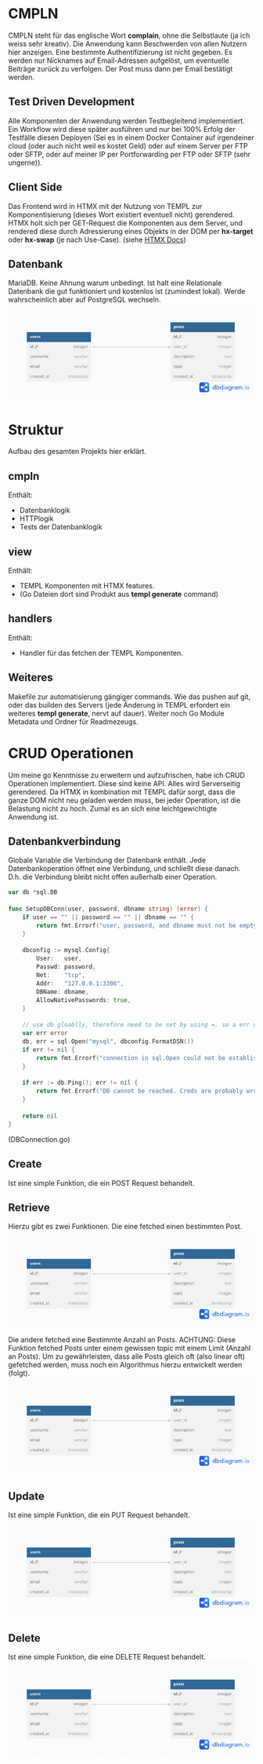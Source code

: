 # CMPLN

CMPLN steht für das englische Wort **complain**, ohne die Selbstlaute (ja ich weiss sehr kreativ). 
Die Anwendung kann Beschwerden von allen Nutzern hier anzeigen. Eine bestimmte Authentifizierung ist nicht gegeben. Es werden nur Nicknames auf Email-Adressen aufgelöst, um eventuelle Beiträge zurück zu verfolgen. Der Post muss dann per Email bestätigt werden. <br>


## Test Driven Development
Alle Komponenten der Anwendung werden Testbegleitend implementiert. Ein Workflow wird diese später ausführen und nur bei 100% Erfolg der Testfälle diesen Deployen (Sei es in einem Docker Container auf irgendeiner cloud (oder auch nicht weil es kostet Geld) oder auf einem Server per FTP oder SFTP, oder auf meiner IP per Portforwarding per FTP oder SFTP (sehr ungerne)).<br>


## Client Side
Das Frontend wird in HTMX mit der Nutzung von TEMPL zur Komponentisierung (dieses Wort existiert eventuell nicht) gerendered. HTMX holt sich per GET-Request die Komponenten aus dem Server, und rendered diese durch Adressierung eines Objekts in der DOM per **hx-target** oder **hx-swap** (je nach Use-Case).
(siehe [HTMX Docs](https://htmx.org/docs/#targets))



## Datenbank
MariaDB. Keine Ahnung warum unbedingt. Ist halt eine Relationale Datenbank die gut funktioniert und kostenlos ist (zumindest lokal). Werde wahrscheinlich aber auf PostgreSQL wechseln.
![Alt text](.readmestuff/DBD.png)


# Struktur
Aufbau des gesamten Projekts hier erklärt.

## cmpln
Enthält:
- Datenbanklogik
- HTTPlogik
- Tests der Datenbanklogik

## view
Enthält:
- TEMPL Komponenten mit HTMX features.
- (Go Dateien dort sind Produkt aus **templ generate** command)

## handlers
Enthält:
- Handler für das fetchen der TEMPL Komponenten.


## Weiteres
Makefile zur automatisierung gängiger commands. Wie das pushen auf git, oder das builden des Servers (jede Änderung in TEMPL erfordert ein weiteres **templ generate**, nervt auf dauer). Weiter noch Go Module Metadata und Ordner für Readmezeugs.

# CRUD Operationen
Um meine go Kenntnisse zu erweitern und aufzufrischen, habe ich CRUD Operationen implementiert. Diese sind keine API. Alles wird Serverseitig gerendered. Da HTMX in kombination mit TEMPL dafür sorgt, dass die ganze DOM nicht neu geladen werden muss, bei jeder Operation, ist die Belastung nicht zu hoch. Zumal es an sich eine leichtgewichtigte Anwendung ist.

## Datenbankverbindung
Globale Variable die Verbindung der Datenbank enthält. Jede Datenbankoperation öffnet eine Verbindung, und schließt diese danach. D.h. die Verbindung bleibt nicht offen außerhalb einer Operation.
```go
var db *sql.DB

func SetupDBConn(user, password, dbname string) (error) {
    if user == "" || password == "" || dbname == "" {
        return fmt.Errorf("user, password, and dbname must not be empty")
    }
    
    dbconfig := mysql.Config{
        User:   user,
        Passwd: password,
        Net:    "tcp",
        Addr:   "127.0.0.1:3306",
        DBName: dbname,
        AllowNativePasswords: true,
    }
   
    // use db gloablly, therefore need to be set by using =. so a err variable has to be used in order to use = 
    var err error
    db, err = sql.Open("mysql", dbconfig.FormatDSN())
    if err != nil {
        return fmt.Errorf("connection in sql.Open could not be established: %v", err)
    }

    if err := db.Ping(); err != nil {
        return fmt.Errorf("DB cannot be reached. Creds are probably wrong: %v", err)
    }

    return nil
}
```

(DBConnection.go)

## Create
Ist eine simple Funktion, die ein POST Request behandelt.


## Retrieve
Hierzu gibt es zwei Funktionen. Die eine fetched einen bestimmten Post. 
![Alt text](.readmestuff/DBD.png)

Die andere fetched eine Bestimmte Anzahl an Posts. ACHTUNG: Diese Funktion fetched Posts unter einem gewissen topic mit einem Limit (Anzahl an Posts). Um zu gewährleisten, dass alle Posts gleich oft (also linear oft) gefetched werden, muss noch ein Algorithmus hierzu entwickelt werden (folgt).
![Alt text](.readmestuff/DBD.png)

## Update
Ist eine simple Funktion, die ein PUT Request behandelt.
![Alt text](.readmestuff/DBD.png)

## Delete
Ist eine simple Funktion, die eine DELETE Request behandelt.
![Alt text](.readmestuff/DBD.png)
